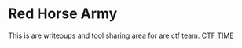 # Red Horse Army
This is are writeoups and tool sharing area for are ctf team.
[CTF TIME](https://ctftime.org/team/183235)
